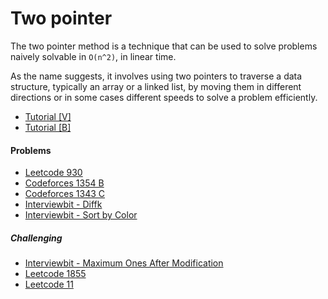 # Two pointer
The two pointer method is a technique that can be used to solve problems naively solvable in ```O(n^2)```, in linear time.

As the name suggests, it involves using two pointers to traverse a data structure, typically an array or a linked list, by moving them in different directions or in some cases different speeds to solve a problem efficiently.

* [Tutorial [V]](https://youtu.be/ymKrGndnTis)
* [Tutorial [B]](https://www.quora.com/q/techparoksha/The-Two-Pointer-Algorithm)

#### Problems
* [Leetcode 930](https://leetcode.com/problems/binary-subarrays-with-sum/)
* [Codeforces 1354 B](https://codeforces.com/contest/1354/problem/B)
* [Codeforces 1343 C](https://codeforces.com/problemset/problem/1343/C)
* [Interviewbit - Diffk](https://www.interviewbit.com/problems/diffk/)
* [Interviewbit - Sort by Color](https://www.interviewbit.com/problems/sort-by-color/)

##### Challenging
* [Interviewbit - Maximum Ones After Modification](https://www.interviewbit.com/problems/maximum-ones-after-modification/)
* [Leetcode 1855](https://leetcode.com/problems/maximum-distance-between-a-pair-of-values/)
* [Leetcode 11](https://leetcode.com/problems/container-with-most-water/)
